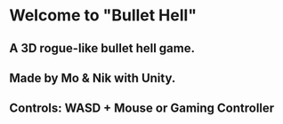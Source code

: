 # Welcome to "Bullet Hell" 

## A 3D rogue-like bullet hell game.
## Made by Mo & Nik with Unity.

## Controls: WASD + Mouse or Gaming Controller
